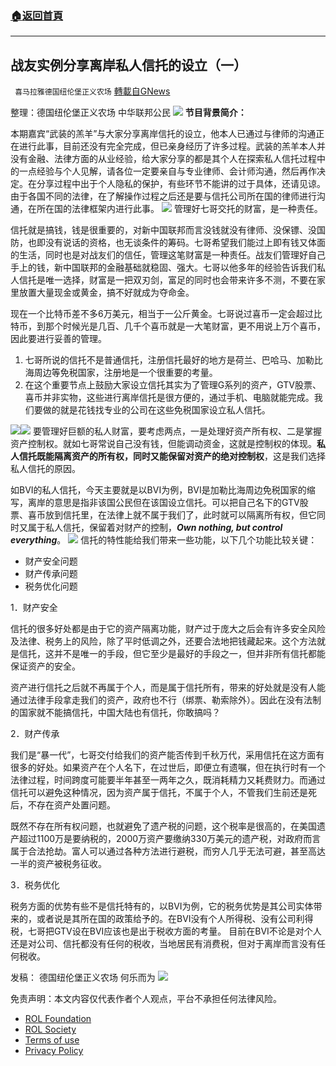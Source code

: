 ###  [:house:返回首頁](https://github.com/ourhimalayas/txt)
---


## 战友实例分享离岸私人信托的设立（一）
` 喜马拉雅德国纽伦堡正义农场` [轉載自GNews](https://gnews.org/zh-hans/1976456/)

整理：德国纽伦堡正义农场 中华联邦公民
![](https://assets.gnews.org/wp-content/uploads/2022/02/image-819.png)
**节目背景简介：**

本期嘉宾“武装的羔羊”与大家分享离岸信托的设立，他本人已通过与律师的沟通正在进行此事，目前还没有完全完成，但已亲身经历了许多过程。武装的羔羊本人并没有金融、法律方面的从业经验，给大家分享的都是其个人在探索私人信托过程中的一点经验与个人见解，请各位一定要亲自与专业律师、会计师沟通，然后再作决定。在分享过程中出于个人隐私的保护，有些环节不能讲的过于具体，还请见谅。由于各国不同的法律，在了解操作过程之后还是要与信托公司所在国的律师进行沟通，在所在国的法律框架内进行此事。
![](https://assets.gnews.org/wp-content/uploads/2022/02/image-820.png)
管理好七哥交托的财富，是一种责任。

信托就是搞钱，钱是很重要的，对新中国联邦而言没钱就没有律师、没保镖、没国防，也即没有说话的资格，也无谈条件的筹码。七哥希望我们能过上即有钱又体面的生活，同时也是对战友们的信任，管理这笔财富是一种责任。战友们管理好自己手上的钱，新中国联邦的金融基础就稳固、强大。七哥以他多年的经验告诉我们私人信托是唯一选择，财富是一把双刃剑，富足的同时也会带来许多不测，不要在家里放置大量现金或黄金，搞不好就成为夺命金。

现在一个比特币差不多6万美元，相当于一公斤黄金。七哥说过喜币一定会超过比特币，到那个时候光是几百、几千个喜币就是一大笔财富，更不用说上万个喜币，因此要进行妥善的管理。

1. 七哥所说的信托不是普通信托，注册信托最好的地方是荷兰、巴哈马、加勒比海周边等免税国家，注册地是一个很重要的考量。
2. 在这个重要节点上鼓励大家设立信托其实为了管理G系列的资产，GTV股票、喜币并非实物，这些进行离岸信托是很方便的，通过手机、电脑就能完成。我们要做的就是花钱找专业的公司在这些免税国家设立私人信托。

![](https://assets.gnews.org/wp-content/uploads/2022/02/image-821.png)![](https://assets.gnews.org/wp-content/uploads/2022/02/image-822.png)
要管理好巨额的私人财富，要考虑两点，一是处理好资产所有权、二是掌握资产控制权。就如七哥常说自己没有钱，但能调动资金，这就是控制权的体现。**私人信托既能隔离资产的所有权，同时又能保留对资产的绝对控制权**，这是我们选择私人信托的原因。

如BVI的私人信托，今天主要就是以BVI为例，BVI是加勒比海周边免税国家的缩写，离岸的意思是指非该国公民但在该国设立信托。可以把自己名下的GTV股票、喜币放到信托里，在法律上就不属于我们了，此时就可以隔离所有权，但它同时又属于私人信托，保留着对财产的控制，***Own nothing, but control everything***。
![](https://assets.gnews.org/wp-content/uploads/2022/02/image-824.png)
信托的特性能给我们带来一些功能，以下几个功能比较关键：

- 财产安全问题
- 财产传承问题
- 税务优化问题


1．财产安全

信托的很多好处都是由于它的资产隔离功能，财产过于庞大之后会有许多安全风险及法律、税务上的风险，除了平时低调之外，还要合法地把钱藏起来。这个方法就是信托，这并不是唯一的手段，但它至少是最好的手段之一，但并非所有信托都能保证资产的安全。

资产进行信托之后就不再属于个人，而是属于信托所有，带来的好处就是没有人能通过法律手段拿走我们的资产，政府也不行（绑票、勒索除外）。因此在没有法制的国家就不能搞信托，中国大陆也有信托，你敢搞吗？

2．财产传承

我们是“暴一代”，七哥交付给我们的资产能否传到千秋万代，采用信托在这方面有很多的好处。如果资产在个人名下，在过世后，即便立有遗嘱，但在执行时有一个法律过程，时间跨度可能要半年甚至一两年之久，既消耗精力又耗费财力。而通过信托可以避免这种情况，因为资产属于信托，不属于个人，不管我们生前还是死后，不存在资产处置问题。

既然不存在所有权问题，也就避免了遗产税的问题，这个税率是很高的，在美国遗产超过1100万是要纳税的，2000万资产要缴纳330万美元的遗产税，对政府而言属于合法抢劫。富人可以通过各种方法进行避税，而穷人几乎无法可避，甚至高达一半的资产被税务征收。

3．税务优化

税务方面的优势有些不是信托特有的，以BVI为例，它的税务优势是其公司实体带来的，或者说是其所在国的政策给予的。在BVI没有个人所得税、没有公司利得税，七哥把GTV设在BVI应该也是出于税收方面的考量。 目前在BVI不论是对个人还是对公司、信托都没有任何的税收，当地居民有消费税，但对于离岸而言没有任何税收。

发稿： 德国纽伦堡正义农场 何乐而为
![](https://assets.gnews.org/wp-content/uploads/2022/02/农场二维码.png)


 

免责声明：本文内容仅代表作者个人观点，平台不承担任何法律风险。

- [ROL Foundation](https://rolfoundation.org/)
- [ROL Society](https://rolsociety.org/)
- [Terms of use](https://gnews.org/terms-of-use-3/)
- [Privacy Policy](https://gnews.org/privacy-policy/)

